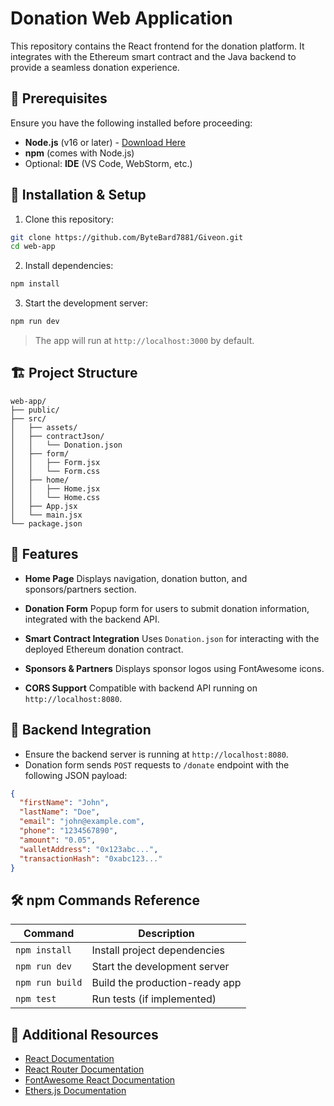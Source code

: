 # Donation Web Application

This repository contains the React frontend for the donation platform. It integrates with the Ethereum smart contract and the Java backend to provide a seamless donation experience.

## 📌 Prerequisites

Ensure you have the following installed before proceeding:

* **Node.js** (v16 or later) - [Download Here](https://nodejs.org/)
* **npm** (comes with Node.js)
* Optional: **IDE** (VS Code, WebStorm, etc.)

## 🚀 Installation & Setup

1. Clone this repository:

```sh
git clone https://github.com/ByteBard7881/Giveon.git
cd web-app
```

2. Install dependencies:

```sh
npm install
```

3. Start the development server:

```sh
npm run dev
```

> The app will run at `http://localhost:3000` by default.

## 🏗 Project Structure

```
web-app/
├── public/              
├── src/
│   ├── assets/          
│   ├── contractJson/    
│   │   └── Donation.json
│   ├── form/
│   │   ├── Form.jsx
│   │   └── Form.css
│   ├── home/       
│   │   ├── Home.jsx
│   │   └── Home.css
│   ├── App.jsx
│   └── main.jsx
└── package.json
```

## 📜 Features

* **Home Page**
  Displays navigation, donation button, and sponsors/partners section.

* **Donation Form**
  Popup form for users to submit donation information, integrated with the backend API.

* **Smart Contract Integration**
  Uses `Donation.json` for interacting with the deployed Ethereum donation contract.

* **Sponsors & Partners**
  Displays sponsor logos using FontAwesome icons.

* **CORS Support**
  Compatible with backend API running on `http://localhost:8080`.

## 🔗 Backend Integration

* Ensure the backend server is running at `http://localhost:8080`.
* Donation form sends `POST` requests to `/donate` endpoint with the following JSON payload:

```json
{
  "firstName": "John",
  "lastName": "Doe",
  "email": "john@example.com",
  "phone": "1234567890",
  "amount": "0.05",
  "walletAddress": "0x123abc...",
  "transactionHash": "0xabc123..."
}
```

## 🛠️ npm Commands Reference

| Command         | Description                    |
| --------------- | ------------------------------ |
| `npm install`   | Install project dependencies   |
| `npm run dev`   | Start the development server   |
| `npm run build` | Build the production-ready app |
| `npm test`      | Run tests (if implemented)     |

## 🔗 Additional Resources

* [React Documentation](https://reactjs.org/docs/getting-started.html)
* [React Router Documentation](https://reactrouter.com/)
* [FontAwesome React Documentation](https://fontawesome.com/v5/docs/web/use-with/react)
* [Ethers.js Documentation](https://docs.ethers.io/v5/)
